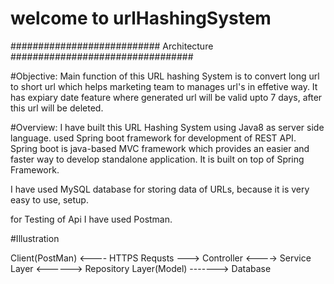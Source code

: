 # welcome to urlHashingSystem

########################### Architecture #################################

#Objective: 
Main function of this URL hashing System is to convert long url to short url which helps marketing team to manages url's in effetive way. It has expiary date feature where generated url will be valid upto 7 days, after this url will be deleted.

#Overview:
I have built this URL Hashing System using Java8 as server side language. used Spring boot framework for development of REST API.
Spring boot is java-based MVC framework which provides an easier and faster way to develop standalone application. It is built on top of Spring Framework.

I have used MySQL database for storing data of URLs, because it is very easy to use, setup.

for Testing of Api I have used Postman.

#Illustration

Client(PostMan) <---- HTTPS Requsts ---> Controller  <---->   Service Layer  <------>  Repository Layer(Model) -------> Database
